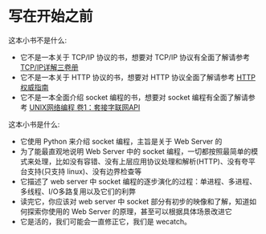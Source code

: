 # 写在开始之前

这本小书不是什么:

- 它不是一本关于 TCP/IP 协议的书，想要对 TCP/IP 协议有全面了解请参考 [TCP/IP详解三卷册](https://book.douban.com/series/12438)
- 它不是一本关于 HTTP 协议的书，想要对 HTTP 协议全面了解请参考 [HTTP权威指南](https://book.douban.com/subject/10746113/)
- 它不是一本全面介绍 socket 编程的书，想要对 socket 编程有全面了解请参考 [UNIX网络编程 卷1：套接字联网API](https://book.douban.com/subject/4859464/)

这本小书是什么:

- 它使用 Python 来介绍 socket 编程，主旨是关于 Web Server 的
- 为了能最直观地说明 Web Server 中的 socket 编程，一切都按照最简单的模式来处理，比如没有容错、没有上层应用协议处理和解析(HTTP)、没有夸平台支持(只支持 linux)、没有边界检查等
- 它描述了 web server 中 socket 编程的逐步演化的过程：单进程、多进程、多线程、I/O多路复用以及它们的利弊
- 读完它，你应该对 web server 中 socket 部分有初步的映像和了解，知道如何探索你使用的 Web Server 的原理，甚至可以根据具体场景改进它
- 它是活的，我们可能会一直修正它，我们是 wecatch。
